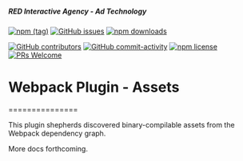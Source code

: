##### RED Interactive Agency - Ad Technology

[![npm (tag)](https://img.shields.io/npm/v/@ff0000-ad-tech%2Fwp-plugin-assets.svg?style=flat-square)](https://www.npmjs.com/package/@ff0000-ad-tech%2Fwp-plugin-assets)
[![GitHub issues](https://img.shields.io/github/issues/ff0000-ad-tech/wp-plugin-assets.svg?style=flat-square)](https://github.com/ff0000-ad-tech/wp-plugin-assets)
[![npm downloads](https://img.shields.io/npm/dm/@ff0000-ad-tech%2Fwp-plugin-assets.svg?style=flat-square)](https://www.npmjs.com/package/@ff0000-ad-tech%2Fwp-plugin-assets)

[![GitHub contributors](https://img.shields.io/github/contributors/ff0000-ad-tech/wp-plugin-assets.svg?style=flat-square)](https://github.com/ff0000-ad-tech/wp-plugin-assets/graphs/contributors/)
[![GitHub commit-activity](https://img.shields.io/github/commit-activity/y/ff0000-ad-tech/wp-plugin-assets.svg?style=flat-square)](https://github.com/ff0000-ad-tech/wp-plugin-assets/commits/master)
[![npm license](https://img.shields.io/npm/l/@ff0000-ad-tech%2Fwp-plugin-assets.svg?style=flat-square)](https://github.com/ff0000-ad-tech/wp-creative-server/blob/master/LICENSE)
[![PRs Welcome](https://img.shields.io/badge/PRs-welcome-brightgreen.svg?style=flat-square)](http://makeapullrequest.com)

# Webpack Plugin - Assets
===============

This plugin shepherds discovered binary-compilable assets from the Webpack dependency graph.

More docs forthcoming.
